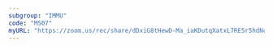 ```yaml
---
subgroup: "IMMU"
code: "MS07"
myURL: "https://zoom.us/rec/share/dDxiG8tHewD-Ma_iaKDutqXatxL7RE5r5hdNcCRlUGpsviAyS7yb9UZ-zqi4oxXM.kh_GLOgnfU6hbtfO?startTime=1623774606000"
---
```

